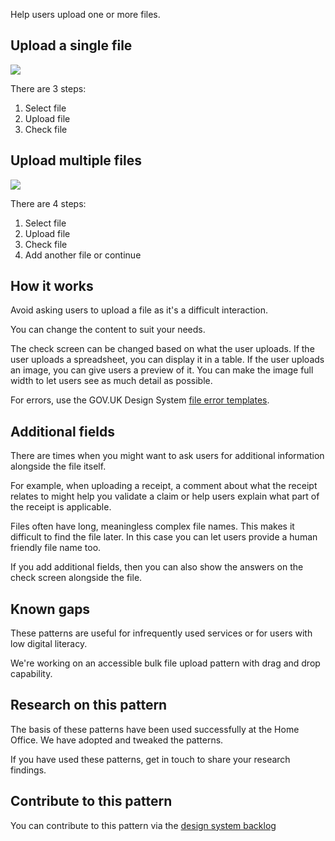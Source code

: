 Help users upload one or more files.

## Upload a single file

<img src="/public/images/patterns/upload-file-single.png">

There are 3 steps:

1. Select file
2. Upload file
3. Check file

## Upload multiple files

<img src="/public/images/patterns/upload-file-multiple.png">

There are 4 steps:

1. Select file
2. Upload file
3. Check file
4. Add another file or continue

## How it works

Avoid asking users to upload a file as it's a difficult interaction.

You can change the content to suit your needs.

The check screen can be changed based on what the user uploads. If the user uploads a spreadsheet, you can display it in a table. If the user uploads an image, you can give users a preview of it. You can make the image full width to let users see as much detail as possible.

For errors, use the GOV.UK Design System [file error templates](https://design-system.service.gov.uk/components/file-upload/#error-messages).

## Additional fields

There are times when you might want to ask users for additional information alongside the file itself.

For example, when uploading a receipt, a comment about what the receipt relates to might help you validate a claim or help users explain what part of the receipt is applicable.

Files often have long, meaningless complex file names. This makes it difficult to find the file later. In this case you can let users provide a human friendly file name too.

If you add additional fields, then you can also show the answers on the check screen alongside the file.

## Known gaps

These patterns are useful for infrequently used services or for users with low digital literacy.

We're working on an accessible bulk file upload pattern with drag and drop capability.

## Research on this pattern

The basis of these patterns have been used successfully at the Home Office. We have adopted and tweaked the patterns.

If you have used these patterns, get in touch to share your research findings.

## Contribute to this pattern

You can contribute to this pattern via the [design system backlog](https://github.com/ministryofjustice/mojdt-design-system-backlog/)
